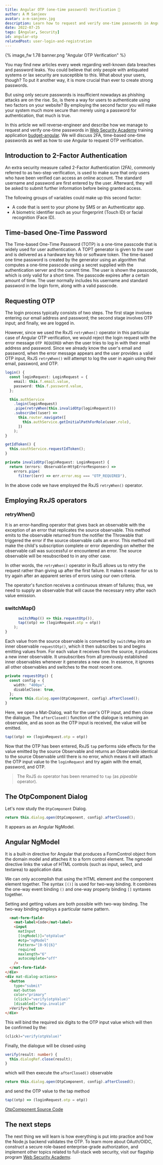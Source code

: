 ```yaml
---
title: Angular OTP (one-time password) Verification 🔢
author: A M Sanjeev
avatar: a-m-sanjeev.jpg
description: Learn how to request and verify one-time passwords in Angular application improving the security of your authentication system.
date: 2022-07-25
tags: [Angular, Security]
id: angular-otp
relatedPost: user-login-and-registration
---
```

{% image_fw 1.78 banner.png "Angular OTP Verification" %}

You may find new articles every week regarding well-known data breaches and password leaks. You could believe that only people with antiquated systems or lax security are susceptible to this. What about your users, though? To put it another way, it is more crucial than ever to create strong passwords.

But using only secure passwords is insufficient nowadays as phishing attacks are on the rise. So, is there a way for users to authenticate using two factors on your website? By employing the second factor you will make your system much more secure than merely using a password for authentication, that much is true.

In this article we will reverse-engineer and describe how we manage to request and verify one-time passwords in [Web Security Academy](https://websecurity-academy.com/?utm_source=blog&utm_medium=link&utm_campaign=angular-otp-post) training application [budget-angular](https://github.com/bartosz-io/budget-angular). We will discuss 2FA, time-based one-time passwords as well as how to use Angular to request OTP verification.

<!-- toc -->

## Introduction to 2-Factor Authentication

An extra security measure called 2-Factor Authentication (2FA), commonly referred to as two-step verification, is used to make sure that only users who have been verified can access an online account. The standard username and password are first entered by the user. Afterward, they will be asked to submit further information before being granted access.

The following groups of variables could make up this second factor:

- A code that is sent to your phone by SMS or an Authenticator app.
- A biometric identifier such as your fingerprint (Touch ID) or facial recognition (Face ID).

## Time-based One-Time Password

The Time-based One-Time Password (TOTP) is a one-time passcode that is widely used for user authentication. A TOPT generator is given to the user and is delivered as a hardware key fob or software token. The time-based one time password is created by the generator using an algorithm that computes a one-time passcode using a secret supplied with the authentication server and the current time. The user is shown the passcode, which is only valid for a short time. The passcode expires after a certain amount of time. The user normally includes his username and standard password in the login form, along with a valid passcode.

## Requesting OTP

The login process typically consists of two steps. The first stage involves entering our email address and password; the second stage involves OTP input; and finally, we are logged in.

However, since we used the RxJS `retryWhen()` operator in this particular case of Angular OTP verification, we would reject the login request with the error message `OTP REQUIRED` when the user tries to log in with their email address and password. Since we already know the user's email and password, when the error message appears and the user provides a valid OTP input, RxJS `retryWhen()` will attempt to log the user in again using their email, password, and OTP.

``` typescript Angular/src/app/auth/containers/login/login.component.ts
login() {
  const loginRequest: LoginRequest = {
    email: this.f.email.value,
    password: this.f.password.value,
  };

  this.authService
    .login(loginRequest)
    .pipe(retryWhen(this.invalidOtp(loginRequest)))
    .subscribe((user) =>
      this.router.navigate([
        this.authService.getInitialPathForRole(user.role),
      ])
    );
}

getIdToken() {
  this.oauthService.requestIdToken();
}

private invalidOtp(loginRequest: LoginRequest) {
  return (errors: Observable<HttpErrorResponse>) =>
    errors.pipe(
      filter((err) => err.error.msg === "OTP_REQUIRED"),
```

In the above code we have employed the RxJS `retryWhen()` operator.

## Employing RxJS operators

### retryWhen()

It is an error-handling operator that gives back an observable with the exception of an error that replicates the source observable. This method emits to the observable returned from the notifier the Throwable that triggered the error if the source observable calls an error. This method will make the child's subscription complete or error depending on whether the observable call was successful or encountered an error. The source observable will be resubscribed to in any other case.

In other words, the `retryWhen()` operator in RxJS allows us to retry the request rather than giving up after the first failure. It makes it easier for us to try again after an apparent series of errors using our own criteria.

The operator's function receives a continuous stream of failures; thus, we need to supply an observable that will cause the necessary retry after each value emission.

### switchMap()

``` typescript Angular/src/app/auth/containers/login/login.component.ts
      switchMap(() => this.requestOtp()),
      tap((otp) => (loginRequest.otp = otp))
    );
}
```

Each value from the source observable is converted by `switchMap` into an inner observable `requestOtp()`, which it then subscribes to and begins emitting values from. For each value it receives from the source, it produces a new inner observable. It unsubscribes from all previously established inner observables whenever it generates a new one. In essence, it ignores all other observables and switches to the most recent one.

``` typescript Angular/src/app/auth/containers/login/login.component.ts
private requestOtp() {
  const config = {
    width: "400px",
    disableClose: true,
  };
  return this.dialog.open(OtpComponent, config).afterClosed();
}
```

Here, we open a Mat-Dialog, wait for the user's OTP input, and then close the dialogue. The `afterClosed()` function of the dialogue is returning an observable, and as soon as the OTP input is received, the value will be emitted.

``` typescript Angular/src/app/auth/containers/login/login.component.ts
tap((otp) => (loginRequest.otp = otp))
```

Now that the OTP has been entered, RxJS `tap` performs side effects for the value emitted by the source Observable and returns an Observable identical to the source Observable until there is no error, which means it will attach the OTP input value to the `loginRequest` and try again with the email, password, and OTP.

> The RxJS `do` operator has been renamed to `tap` (as _pipeable_ operator).

## The OtpComponent Dialog

Let's now study the `OtpComponent` Dialog.

``` typescript Angular/src/app/auth/containers/login/login.component.ts
return this.dialog.open(OtpComponent, config).afterClosed();
```

It appears as an Angular NgModel.

## Angular NgModel

It is a built-in directive for Angular that produces a FormControl object from the domain model and attaches it to a form control element. The ngmodel directive links the value of HTML controls (such as input, select, and textarea) to application data.

We can only accomplish that using the HTML element and the component element together. The syntax `[()]` is used for two-way binding. It combines the one-way event binding `()` and one-way property binding `[]` syntaxes together.

Setting and getting values are both possible with two-way binding. The two-way binding employs a particular name pattern.

``` html Angular/src/app/auth/components/otp-dialog/otp.component.html
  <mat-form-field>
    <mat-label>Code</mat-label>
    <input
      matInput
      [(ngModel)]="otpValue"
      #otp="ngModel"
      Pattern="[0-9]{6}"
      required
      maxlength="6"
      autocomplete="off"
    /> 
  </mat-form-field>
</div>
<div mat-dialog-actions>
  <button
    type="submit"
    mat-button
    color="primary"
    (click)="verify(otpValue)"
    [disabled]="otp.invalid"
  >Verify</button>
</div>
```

This will bind the required six digits to the OTP input value which will then be confirmed by the:

``` typescript
(click)="verify(otpValue)"
```

Finally, the dialogue will be closed using

``` typescript Angular/src/app/auth/components/otp-dialog/otp.component.ts
verify(result: number) {
  this.dialogRef.close(result);
}
```

which will then execute the `afterClosed()` observable

``` typescript Angular/src/app/auth/containers/login/login.component.ts
return this.dialog.open(OtpComponent, config).afterClosed();
```

and send the OTP value to the tap method

``` typescript Angular/src/app/auth/containers/login/login.component.ts
tap((otp) => (loginRequest.otp = otp))
```
[OtpComponent Source Code](https://github.com/bartosz-io/budget-angular/tree/master/src/app/auth/components/otp-dialog)
## The next steps

The next thing we will learn is how everything is put into practice and how the Node.js backend validates the OTP. To learn more about OAuth/OIDC, construct a secure role-based enterprise-grade authorization, and implement other topics related to full-stack web security, visit our flagship program [Web Security Academy](https://websecurity-academy.com/?utm_source=blog&utm_medium=link&utm_campaign=angular-otp-post).
